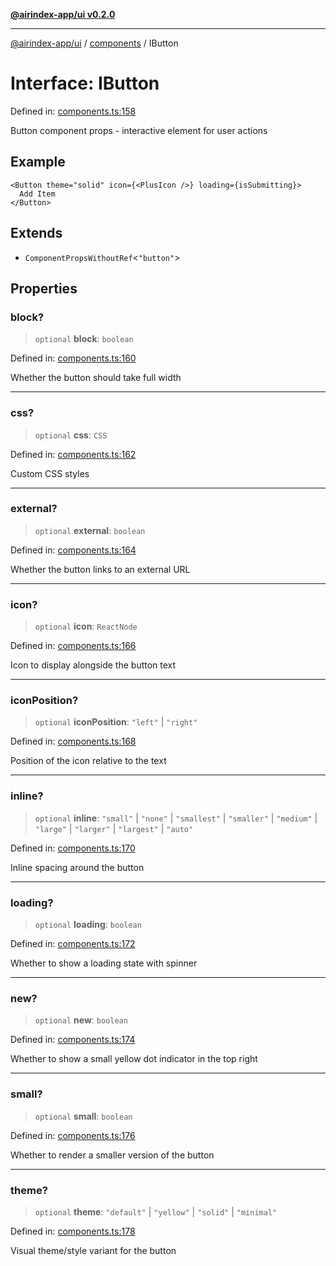 [**@airindex-app/ui v0.2.0**](../../README.md)

***

[@airindex-app/ui](../../README.md) / [components](../README.md) / IButton

# Interface: IButton

Defined in: [components.ts:158](https://github.com/airindex-app/ui/blob/d4937753d6b61e212bc6c6c85f1f66df7da59eda/src/types/components.ts#L158)

Button component props - interactive element for user actions

## Example

```tsx
<Button theme="solid" icon={<PlusIcon />} loading={isSubmitting}>
  Add Item
</Button>
```

## Extends

- `ComponentPropsWithoutRef`\<`"button"`\>

## Properties

### block?

> `optional` **block**: `boolean`

Defined in: [components.ts:160](https://github.com/airindex-app/ui/blob/d4937753d6b61e212bc6c6c85f1f66df7da59eda/src/types/components.ts#L160)

Whether the button should take full width

***

### css?

> `optional` **css**: `CSS`

Defined in: [components.ts:162](https://github.com/airindex-app/ui/blob/d4937753d6b61e212bc6c6c85f1f66df7da59eda/src/types/components.ts#L162)

Custom CSS styles

***

### external?

> `optional` **external**: `boolean`

Defined in: [components.ts:164](https://github.com/airindex-app/ui/blob/d4937753d6b61e212bc6c6c85f1f66df7da59eda/src/types/components.ts#L164)

Whether the button links to an external URL

***

### icon?

> `optional` **icon**: `ReactNode`

Defined in: [components.ts:166](https://github.com/airindex-app/ui/blob/d4937753d6b61e212bc6c6c85f1f66df7da59eda/src/types/components.ts#L166)

Icon to display alongside the button text

***

### iconPosition?

> `optional` **iconPosition**: `"left"` \| `"right"`

Defined in: [components.ts:168](https://github.com/airindex-app/ui/blob/d4937753d6b61e212bc6c6c85f1f66df7da59eda/src/types/components.ts#L168)

Position of the icon relative to the text

***

### inline?

> `optional` **inline**: `"small"` \| `"none"` \| `"smallest"` \| `"smaller"` \| `"medium"` \| `"large"` \| `"larger"` \| `"largest"` \| `"auto"`

Defined in: [components.ts:170](https://github.com/airindex-app/ui/blob/d4937753d6b61e212bc6c6c85f1f66df7da59eda/src/types/components.ts#L170)

Inline spacing around the button

***

### loading?

> `optional` **loading**: `boolean`

Defined in: [components.ts:172](https://github.com/airindex-app/ui/blob/d4937753d6b61e212bc6c6c85f1f66df7da59eda/src/types/components.ts#L172)

Whether to show a loading state with spinner

***

### new?

> `optional` **new**: `boolean`

Defined in: [components.ts:174](https://github.com/airindex-app/ui/blob/d4937753d6b61e212bc6c6c85f1f66df7da59eda/src/types/components.ts#L174)

Whether to show a small yellow dot indicator in the top right

***

### small?

> `optional` **small**: `boolean`

Defined in: [components.ts:176](https://github.com/airindex-app/ui/blob/d4937753d6b61e212bc6c6c85f1f66df7da59eda/src/types/components.ts#L176)

Whether to render a smaller version of the button

***

### theme?

> `optional` **theme**: `"default"` \| `"yellow"` \| `"solid"` \| `"minimal"`

Defined in: [components.ts:178](https://github.com/airindex-app/ui/blob/d4937753d6b61e212bc6c6c85f1f66df7da59eda/src/types/components.ts#L178)

Visual theme/style variant for the button
